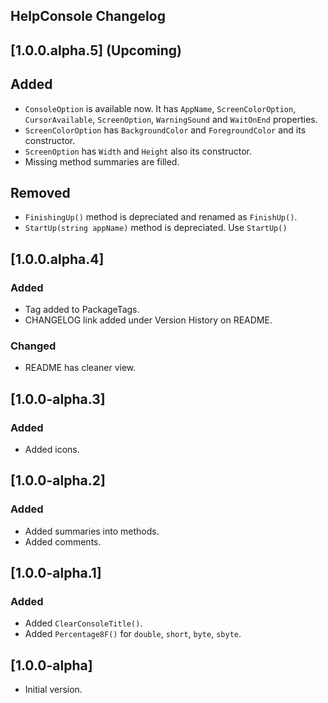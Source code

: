 ## HelpConsole Changelog

<!--
## [Unreleased]

### Added

### Changed

### Removed
-->

## [1.0.0.alpha.5] (Upcoming)

## Added
* `ConsoleOption` is available now. It has `AppName`, `ScreenColorOption`, `CursorAvailable`, `ScreenOption`, `WarningSound` and `WaitOnEnd` properties.
* `ScreenColorOption` has `BackgroundColor` and `ForegroundColor` and its constructor.
* `ScreenOption` has `Width` and `Height` also its constructor.
* Missing method summaries are filled.

## Removed
* `FinishingUp()` method is depreciated and renamed as `FinishUp()`.
* `StartUp(string appName)` method is depreciated. Use `StartUp()`

## [1.0.0.alpha.4]

### Added
* Tag added to PackageTags.
* CHANGELOG link added under Version History on README.

### Changed
* README has cleaner view.

## [1.0.0-alpha.3]

### Added
* Added icons.

## [1.0.0-alpha.2]

### Added
* Added summaries into methods.
* Added comments.

## [1.0.0-alpha.1]

### Added
* Added `ClearConsoleTitle()`.
* Added `Percentage8F()` for `double`, `short`, `byte`, `sbyte`.

## [1.0.0-alpha]
* Initial version.